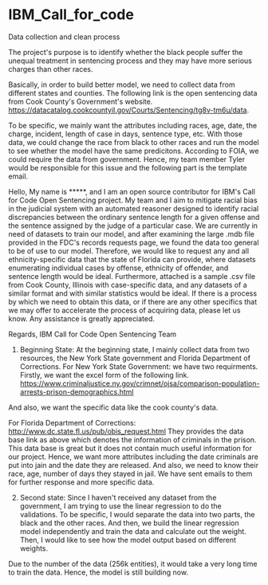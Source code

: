 # IBM_Call_for_code
Data collection and clean process

The project's purpose is to identify whether the black people suffer the unequal treatment in sentencing process and they may have more serious charges than other races. 

Basically, in order to build better model, we need to collect data from different states and counties. The following link is the open sentencing data from Cook County's Government's website. https://datacatalog.cookcountyil.gov/Courts/Sentencing/tg8v-tm6u/data.

To be specific, we mainly want the attributes including races, age, date, the charge, incident, length of case in days, sentence type, etc. With those data, we could change the race from black to other races and run the model to see whether the model have the same predicitons. According to FOIA, we could require the data from government. Hence, my team member Tyler would be responsible for this issue and the following part is the template email.

Hello,
My name is *****, and I am an open source contributor for IBM's Call for Code Open Sentencing project. My team and I aim to mitigate racial bias in the judicial system with an automated reasoner designed to identify racial discrepancies between the ordinary sentence length for a given offense and the sentence assigned by the judge of a particular case. We are currently in need of datasets to train our model, and after examining the large .mdb file provided in the FDC's records requests page, we found the data too general to be of use to our model. Therefore, we would like to request any and all ethnicity-specific data that the state of Florida can provide, where datasets enumerating individual cases by offense, ethnicity of offender, and sentence length would be ideal. Furthermore, attached is a sample .csv file from Cook County, Illinois with case-specific data, and any datasets of a similar format and with similar statistics would be ideal.
If there is a process by which we need to obtain this data, or if there are any other specifics that we may offer to accelerate the process of acquiring data, please let us know. Any assistance is greatly appreciated.

Regards,
IBM Call for Code Open Sentencing Team

1. Beginning State:
At the beginning state, I mainly collect data from two resources, the New York State government and Florida Department of Corrections.
For New York State Government:
we have two requirments. Firstly, we want the excel form of the following link.
https://www.criminaljustice.ny.gov/crimnet/ojsa/comparison-population-arrests-prison-demographics.html

And also, we want the specific data like the cook county's data.

For Florida Department of Corrections:
http://www.dc.state.fl.us/pub/obis_request.html
They provides the data base link as above which denotes the information of criminals in the prison. This data base is great but it does not contain much useful information for our project. Hence, we want more attributes including the date criminals are put into jain and the date they are released. And also, we need to know their race, age, number of days they stayed in jail. We have sent emails to them for further response and more specific data.

2. Second state:
Since I haven't received any dataset from the government, I am trying to use the linear regression to do the validations. To be specific, I would separate the data into two parts, the black and the other races. And then, we build the linear regression model independently and train the data and calculate out the weight. Then, I would like to see how the model output based on different weights. 

Due to the number of the data (256k entities), it would take a very long time to train the data. Hence, the model is still building now.
